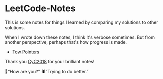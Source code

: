 # LeetCode-Notes
This is some notes for things I learned by comparing my solutions to other solutions.

When I wrote down these notes, I think it's verbose sometimes. But from another perspective, perhaps that's how progress is made.



* [Tow Pointers](https://github.com/Pasxsenger/LeetCode-Notes/blob/main/Two%20Pointers.md)



Thank you [CyC2018](https://github.com/CyC2018/CS-Notes/blob/master/notes/Leetcode%20%E9%A2%98%E8%A7%A3%20-%20%E7%9B%AE%E5%BD%95.md) for your brilliant notes!





🐙“How are you?”
🕷️”Trying to do better.”
